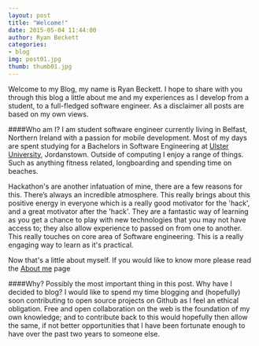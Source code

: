 ```yaml
---
layout: post
title: "Welcome!"
date: 2015-05-04 11:44:00
author: Ryan Beckett
categories:
- blog
img: post01.jpg
thumb: thumb01.jpg
---
```


Welcome to my Blog, my name is Ryan Beckett. I hope to share with you through this blog a little about me and my experiences as I develop from a student, to a full-fledged software engineer. As a disclaimer all posts are based on my own views.


####Who am I?
I am student software engineer currently living in Belfast, Northern Ireland with a passion for mobile development.
Most of my days are spent studying for a Bachelors in Software Engineering at [Ulster University][Ulster], Jordanstown. Outside of computing I enjoy a range of things. Such as anything fitness related, longboarding and spending time on beaches.

Hackathon's are another infatuation of mine, there are a few reasons for this. There’s always an incredible atmosphere. This really brings about this positive energy in everyone which is a really good motivator for the 'hack', and a great motivator after the 'hack'. They are a fantastic way of learning as you get a chance to play with new technologies that you may not have access to; they also allow experience to passed on from one to another. This really touches on core area of Software engineering. This is a really engaging way to learn as it's practical.

Now that's a little about myself. If you would like to know more please read the [About me][aboutme] page

####Why?
Possibly the most important thing in this post. Why have I decided to blog?
I would like to spend my time blogging and (hopefully) soon contributing to open source projects on Github as I feel an ethical obligation. Free and open collaboration on the web is the foundation of my own knowledge; and to contribute back to this would hopefully then allow the same, if not better opportunities that I have been fortunate enough to have over the past two years to someone else.


[aboutme]: /about/
[Ulster]: http://www.ulster.ac.uk
[hampden]: https://github.com/jekyll/jekyll
